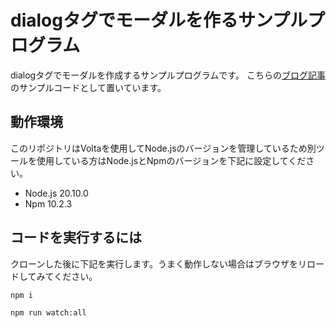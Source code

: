 # dialogタグでモーダルを作るサンプルプログラム

dialogタグでモーダルを作成するサンプルプログラムです。
こちらの[ブログ記事](https://www.saga-web-engineer-blog.com/posts/dialog-modal)のサンプルコードとして置いています。

## 動作環境

このリポジトリはVoltaを使用してNode.jsのバージョンを管理しているため別ツールを使用している方はNode.jsとNpmのバージョンを下記に設定してください。

- Node.js 20.10.0
- Npm 10.2.3

## コードを実行するには

クローンした後に下記を実行します。うまく動作しない場合はブラウザをリロードしてみてください。
```bash
npm i
```

```bash
npm run watch:all
```
